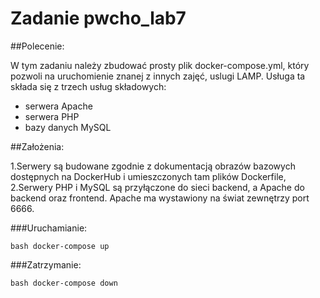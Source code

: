 # Zadanie pwcho_lab7

##Polecenie:

W tym zadaniu należy zbudować prosty plik docker-compose.yml, który
pozwoli na uruchomienie znanej z innych zajęć, uslugi LAMP. 
Usługa ta składa się z trzech usług składowych:
- serwera Apache 
- serwera PHP 
- bazy danych MySQL

##Założenia:

1.Serwery są budowane zgodnie z dokumentacją obrazów bazowych dostępnych na
DockerHub i umieszczonych tam plików Dockerfile,
2.Serwery PHP i MySQL są przyłączone do sieci backend, a Apache do backend oraz
frontend. Apache ma wystawiony na świat zewnętrzy port 6666.

###Uruchamianie:

```bash docker-compose up ```

###Zatrzymanie:

```bash docker-compose down ```
